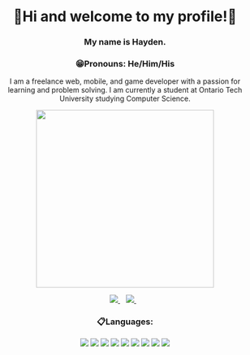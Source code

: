 <h1 align=center>
    👋Hi and welcome to my profile!👋
</h1>

<h3 align=center>
    My name is Hayden.
</h3>
<h3 align=center>
    😁Pronouns: He/Him/His
</h3>
<p align=center>
    I am a freelance web, mobile, and game developer with a passion for learning and problem solving.
    I am currently a student at Ontario Tech University studying Computer Science.
</p>

<p align='center'>
  <a href="#"><img src="https://github-readme-stats.vercel.app/api?username=DrWheelicus&show_icons=true&count_private=true&theme=github_dark" width="350"></a>
</p>

<p align=center>
    <a href="https://www.linkedin.com/in/hayden-macintyre-70278a1a1/" target="_blank" rel="noopener noreferrer">
        <img src="https://img.shields.io/badge/linkedin-%230077B5.svg?&style=for-the-badge&logo=linkedin&logoColor=white" />
    </a>&nbsp;&nbsp;
    <a href="mailto:haydenpmac@gmail.com?bcc=hayden.macintyre@ontariotechu.net&?body=Hi%20Hayden%2C%0D%0A%0D%0A" target="_blank" rel="noopener noreferrer">
        <img src="https://img.shields.io/badge/Gmail-D14836?style=for-the-badge&logo=gmail&logoColor=white" />
    </a>&nbsp;&nbsp;
</p>

<h3 align=center>
    📋Languages:
</h3>

<p align=center>
    <img src="https://img.shields.io/badge/Java-ED8B00?style=for-the-badge&logo=java&logoColor=white" />
    <img src="https://img.shields.io/badge/Python-3776AB?style=for-the-badge&logo=python&logoColor=white" />
    <img src="https://img.shields.io/badge/C%2B%2B-00599C?style=for-the-badge&logo=c%2B%2B&logoColor=white" />
    <img src="https://img.shields.io/badge/HTML5-E34F26?style=for-the-badge&logo=html5&logoColor=white" />
    <img src="https://img.shields.io/badge/CSS3-1572B6?style=for-the-badge&logo=css3&logoColor=white" />
    <img src="https://img.shields.io/badge/JavaScript-323330?style=for-the-badge&logo=javascript&logoColor=F7DF1E" />
    <img src="https://img.shields.io/badge/C%23-239120?style=for-the-badge&logo=c-sharp&logoColor=white" />
    <img src="https://img.shields.io/badge/Clojure-5881D8?style=for-the-badge&logo=clojure&logoColor=white" />
    <img src="https://img.shields.io/badge/Dart-0175C2?style=for-the-badge&logo=dart&logoColor=white" />
</p>

<!-- <details>
    <summary>Projects</summary>
</details> -->


    

<!--
**DrWheelicus/DrWheelicus** is a ✨ _special_ ✨ repository because its `README.md` (this file) appears on your GitHub profile.

Here are some ideas to get you started:

- 🔭 I’m currently working on ...
- 🌱 I’m currently learning ...
- 👯 I’m looking to collaborate on ...
- 🤔 I’m looking for help with ...
- 💬 Ask me about ...
- 📫 How to reach me: ...
- 😄 Pronouns: ...
- ⚡ Fun fact: ...
-->
